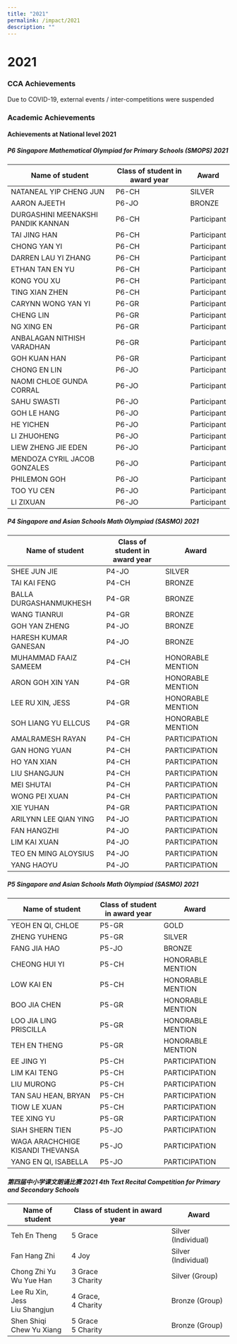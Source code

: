 ```yaml
---
title: "2021"
permalink: /impact/2021
description: ""
---
```

# **2021**

### CCA Achievements

Due to COVID-19, external events / inter-competitions were suspended

### Academic Achievements

#### **Achievements at National level 2021**

##### P6 Singapore Mathematical Olympiad for Primary Schools (SMOPS) 2021

| Name of student 	| Class of student in award year 	| Award 	|
|---	|---	|---	|
| NATANEAL YIP CHENG JUN 	| P6-CH 	| SILVER 	|
| AARON AJEETH 	| P6-JO 	| BRONZE 	|
| DURGASHINI MEENAKSHI PANDIK KANNAN 	| P6-CH 	| Participant 	|
| TAI JING HAN 	| P6-CH 	| Participant 	|
| CHONG YAN YI 	| P6-CH 	| Participant 	|
| DARREN LAU YI ZHANG 	| P6-CH 	| Participant 	|
| ETHAN TAN EN YU 	| P6-CH 	| Participant 	|
| KONG YOU XU 	| P6-CH 	| Participant 	|
| TING XIAN ZHEN 	| P6-CH 	| Participant 	|
| CARYNN WONG YAN YI 	| P6-GR 	| Participant 	|
| CHENG LIN 	| P6-GR 	| Participant 	|
| NG XING EN 	| P6-GR 	| Participant 	|
| ANBALAGAN NITHISH VARADHAN 	| P6-GR 	| Participant 	|
| GOH KUAN HAN 	| P6-GR 	| Participant 	|
| CHONG EN LIN 	| P6-JO 	| Participant 	|
| NAOMI CHLOE GUNDA CORRAL 	| P6-JO 	| Participant 	|
| SAHU SWASTI 	| P6-JO 	| Participant 	|
| GOH LE HANG 	| P6-JO 	| Participant 	|
| HE YICHEN 	| P6-JO 	| Participant 	|
| LI ZHUOHENG 	| P6-JO 	| Participant 	|
| LIEW ZHENG JIE EDEN 	| P6-JO 	| Participant 	|
| MENDOZA CYRIL JACOB GONZALES 	| P6-JO 	| Participant 	|
| PHILEMON GOH 	| P6-JO 	| Participant 	|
| TOO YU CEN 	| P6-JO 	| Participant 	|
| LI ZIXUAN 	| P6-JO 	| Participant 	|

##### P4 Singapore and Asian Schools Math Olympiad (SASMO) 2021

| Name of student 	| Class of student in award year 	| Award 	|
|---	|---	|---	|
| SHEE JUN JIE 	| P4-JO 	| SILVER 	|
| TAI KAI FENG 	| P4-CH 	| BRONZE 	|
| BALLA DURGASHANMUKHESH 	| P4-GR 	| BRONZE 	|
| WANG TIANRUI 	| P4-GR 	| BRONZE 	|
| GOH YAN ZHENG 	| P4-JO 	| BRONZE 	|
| HARESH KUMAR GANESAN 	| P4-JO 	| BRONZE 	|
| MUHAMMAD FAAIZ SAMEEM 	| P4-CH 	| HONORABLE MENTION 	|
| ARON GOH XIN YAN 	| P4-GR 	| HONORABLE MENTION 	|
| LEE RU XIN, JESS 	| P4-GR 	| HONORABLE MENTION 	|
| SOH LIANG YU ELLCUS 	| P4-GR 	| HONORABLE MENTION 	|
| AMALRAMESH RAYAN 	| P4-CH 	| PARTICIPATION 	|
| GAN HONG YUAN 	| P4-CH 	| PARTICIPATION 	|
| HO YAN XIAN 	| P4-CH 	| PARTICIPATION 	|
| LIU SHANGJUN 	| P4-CH 	| PARTICIPATION 	|
| MEI SHUTAI 	| P4-CH 	| PARTICIPATION 	|
| WONG PEI XUAN 	| P4-CH 	| PARTICIPATION 	|
| XIE YUHAN 	| P4-GR 	| PARTICIPATION 	|
| ARILYNN LEE QIAN YING 	| P4-JO 	| PARTICIPATION 	|
| FAN HANGZHI 	| P4-JO 	| PARTICIPATION 	|
| LIM KAI XUAN 	| P4-JO 	| PARTICIPATION 	|
| TEO EN MING ALOYSIUS 	| P4-JO 	| PARTICIPATION 	|
| YANG HAOYU 	| P4-JO 	| PARTICIPATION 	|

##### P5 Singapore and Asian Schools Math Olympiad (SASMO) 2021


| Name of student 	| Class of student in award year 	| Award 	|
|---	|---	|---	|
| YEOH EN QI, CHLOE 	| P5-GR 	| GOLD 	|
| ZHENG YUHENG 	| P5-GR 	| SILVER 	|
| FANG JIA HAO 	| P5-JO 	| BRONZE 	|
| CHEONG HUI YI 	| P5-CH 	| HONORABLE MENTION 	|
| LOW KAI EN 	| P5-CH 	| HONORABLE MENTION 	|
| BOO JIA CHEN 	| P5-GR 	| HONORABLE MENTION 	|
| LOO JIA LING PRISCILLA 	| P5-GR 	| HONORABLE MENTION 	|
| TEH EN THENG 	| P5-GR 	| HONORABLE MENTION 	|
| EE JING YI 	| P5-CH 	| PARTICIPATION 	|
| LIM KAI TENG 	| P5-CH 	| PARTICIPATION 	|
| LIU MURONG 	| P5-CH 	| PARTICIPATION 	|
| TAN SAU HEAN, BRYAN 	| P5-CH 	| PARTICIPATION 	|
| TIOW LE XUAN 	| P5-CH 	| PARTICIPATION 	|
| TEE XING YU 	| P5-GR 	| PARTICIPATION 	|
| SIAH SHERN TIEN 	| P5-JO 	| PARTICIPATION 	|
| WAGA ARACHCHIGE KISANDI THEVANSA 	| P5-JO 	| PARTICIPATION 	|
| YANG EN QI, ISABELLA 	| P5-JO 	| PARTICIPATION 	|


##### 第四届中小学课文朗诵比赛 2021 **4th Text Recital Competition for Primary and Secondary Schools**


| Name of student 	| Class of student in award year 	| Award 	|
|---	|---	|---	|
| Teh En Theng 	| 5 Grace 	| Silver (Individual) 	|
| Fan Hang Zhi 	| 4 Joy 	| Silver (Individual) 	|
| Chong Zhi Yu<br>Wu Yue Han 	| 3 Grace<br>3 Charity 	| Silver (Group) 	|
| Lee Ru Xin, Jess<br>Liu Shangjun 	| 4 Grace,<br>4 Charity 	| Bronze (Group) 	|
| Shen Shiqi<br>Chew Yu Xiang 	| 5 Grace<br>5 Charity 	| Bronze (Group) 	|